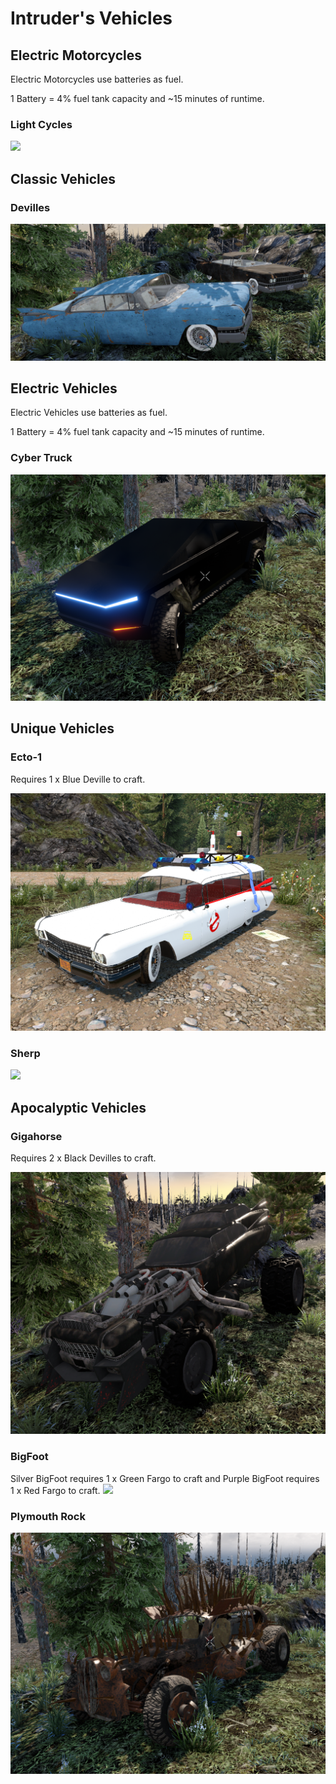 # Intruder's Vehicles
## Electric Motorcycles
Electric Motorcycles use batteries as fuel.

1 Battery = 4% fuel tank capacity and ~15 minutes of runtime.
### Light Cycles
![](https://github.com/gitIntruder/intrudersVehicles/blob/master/Images/Light%20Cycles.png?raw=true)
## Classic Vehicles
### Devilles
![](https://github.com/gitIntruder/intrudersVehicles/blob/master/Images/Devilles.png?raw=true)
## Electric Vehicles
Electric Vehicles use batteries as fuel.

1 Battery = 4% fuel tank capacity and ~15 minutes of runtime.
### Cyber Truck
![](https://github.com/gitIntruder/intrudersVehicles/blob/master/Images/Cyber%20Truck.png?raw=true)
## Unique Vehicles
### Ecto-1
Requires 1 x Blue Deville to craft.

![](https://github.com/gitIntruder/intrudersVehicles/blob/master/Images/Ecto-1.png?raw=true)

### Sherp
![](https://github.com/gitIntruder/intrudersVehicles/blob/master/Images/Sherps.png?raw=true)
## Apocalyptic Vehicles
### Gigahorse
Requires 2 x Black Devilles to craft.

![](https://github.com/gitIntruder/intrudersVehicles/blob/master/Images/Gigahorse.png?raw=true)
### BigFoot
Silver BigFoot requires 1 x Green Fargo to craft and Purple BigFoot requires 1 x Red Fargo to craft.
![](https://github.com/gitIntruder/intrudersVehicles/blob/master/Images/BigFoots.png?raw=true)
### Plymouth Rock
![](https://github.com/gitIntruder/intrudersVehicles/blob/master/Images/Plymouth%20Rock.png?raw=true)